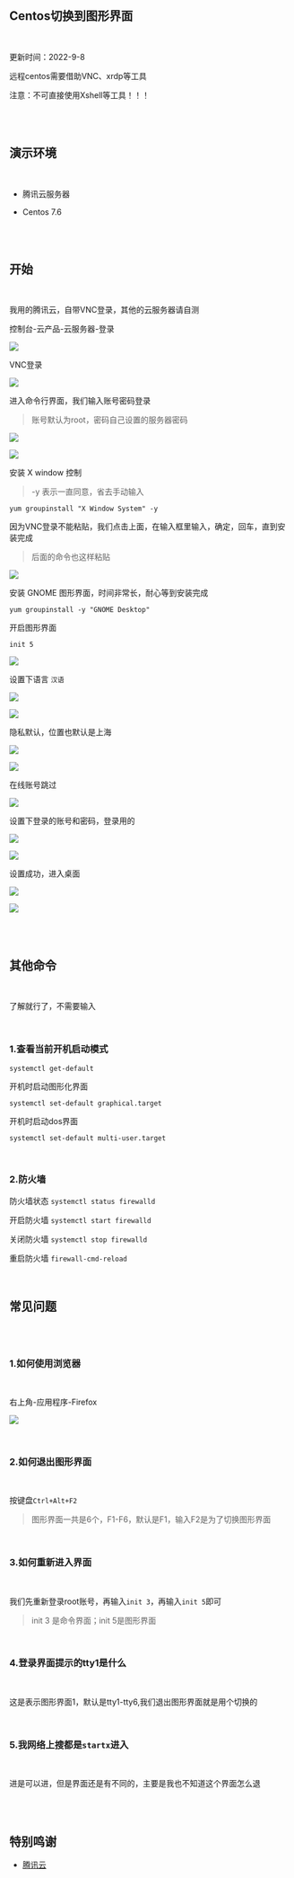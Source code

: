 ## Centos切换到图形界面

</br>

更新时间：2022-9-8

远程centos需要借助VNC、xrdp等工具

注意：不可直接使用Xshell等工具！！！

</br>
</br>


## 演示环境

</br>

* 腾讯云服务器

* Centos 7.6

</br>
</br>


## 开始

</br>

我用的腾讯云，自带VNC登录，其他的云服务器请自测

控制台-云产品-云服务器-登录

![](https://ghproxy.com/https://raw.githubusercontent.com/Yiov/notes/main/Centos/Centos-01.png)


VNC登录

![](https://ghproxy.com/https://raw.githubusercontent.com/Yiov/notes/main/Centos/Centos-02.png)


进入命令行界面，我们输入账号密码登录

> 账号默认为root，密码自己设置的服务器密码

![](https://ghproxy.com/https://raw.githubusercontent.com/Yiov/notes/main/Centos/Centos-03.png)

![](https://ghproxy.com/https://raw.githubusercontent.com/Yiov/notes/main/Centos/Centos-04.png)



安装 X window 控制

> -y 表示一直同意，省去手动输入

```
yum groupinstall "X Window System" -y
```

因为VNC登录不能粘贴，我们点击上面，在输入框里输入，确定，回车，直到安装完成

> 后面的命令也这样粘贴


![](https://ghproxy.com/https://raw.githubusercontent.com/Yiov/notes/main/Centos/Centos-05.png)


安装 GNOME 图形界面，时间非常长，耐心等到安装完成

```
yum groupinstall -y "GNOME Desktop"
```


开启图形界面

```
init 5
```

![](https://ghproxy.com/https://raw.githubusercontent.com/Yiov/notes/main/Centos/Centos-06.png)


设置下语言 `汉语`

![](https://ghproxy.com/https://raw.githubusercontent.com/Yiov/notes/main/Centos/Centos-07.png)

![](https://ghproxy.com/https://raw.githubusercontent.com/Yiov/notes/main/Centos/Centos-08.png)


隐私默认，位置也默认是上海

![](https://ghproxy.com/https://raw.githubusercontent.com/Yiov/notes/main/Centos/Centos-09.png)

![](https://ghproxy.com/https://raw.githubusercontent.com/Yiov/notes/main/Centos/Centos-10.png)

在线账号跳过

![](https://ghproxy.com/https://raw.githubusercontent.com/Yiov/notes/main/Centos/Centos-11.png)


设置下登录的账号和密码，登录用的

![](https://ghproxy.com/https://raw.githubusercontent.com/Yiov/notes/main/Centos/Centos-12.png)

![](https://ghproxy.com/https://raw.githubusercontent.com/Yiov/notes/main/Centos/Centos-13.png)


设置成功，进入桌面

![](https://ghproxy.com/https://raw.githubusercontent.com/Yiov/notes/main/Centos/Centos-14.png)

![](https://ghproxy.com/https://raw.githubusercontent.com/Yiov/notes/main/Centos/Centos-15.png)


</br>
</br>



## 其他命令

</br>

了解就行了，不需要输入

</br>

### 1.查看当前开机启动模式


```
systemctl get-default
```


开机时启动图形化界面

```
systemctl set-default graphical.target 
```


开机时启动dos界面

```
systemctl set-default multi-user.target
```




</br>

### 2.防火墙


防火墙状态
``
systemctl status firewalld
``

开启防火墙
``
systemctl start firewalld
``

关闭防火墙
``
systemctl stop firewalld
``

重启防火墙
``
firewall-cmd-reload
``


</br>


## 常见问题

</br>
</br>

### 1.如何使用浏览器

</br>


右上角-应用程序-Firefox

![](https://ghproxy.com/https://raw.githubusercontent.com/Yiov/notes/main/Centos/Centos-16.png)


</br>


### 2.如何退出图形界面

</br>

按键盘`Ctrl+Alt+F2`

> 图形界面一共是6个，F1-F6，默认是F1，输入F2是为了切换图形界面

</br>


### 3.如何重新进入界面

</br>

我们先重新登录root账号，再输入`init 3`，再输入`init 5`即可

> init 3 是命令界面；init 5是图形界面


</br>


### 4.登录界面提示的tty1是什么

</br>

这是表示图形界面1，默认是tty1-tty6,我们退出图形界面就是用个切换的

</br>

### 5.我网络上搜都是`startx`进入

</br>

进是可以进，但是界面还是有不同的，主要是我也不知道这个界面怎么退




</br>
</br>


## 特别鸣谢

* [腾讯云](https://cloud.tencent.com/)



